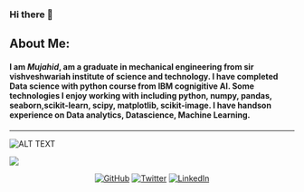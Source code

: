 ### Hi there 👋

## About Me:
  
#### I am *Mujahid*, am a graduate in mechanical engineering from sir vishveshwariah institute of science and technology. I have completed Data science with   python course from IBM cognigitive AI. Some technologies I enjoy working with including python, numpy, pandas, seaborn,scikit-learn, scipy, matplotlib, scikit-image. I have handson experience on Data analytics, Datascience, Machine Learning.
---
![ALT TEXT](https://lh3.googleusercontent.com/-7_HeAUv1-Ms/XyFdZHkRwlI/AAAAAAAAORQ/iKTqRvZxXmgeAYA1Koo_QBvUjtzkoUzdgCK8BGAsYHg/s0/IMG_20191128_081938.JPG)


![](https://komarev.com/ghpvc/?username=mujahid2580&style=flat&color=35ffb6)

<p align="center">
	<a href="https://github.com/mujahid2580"><img src="https://img.shields.io/github/followers/mujahid2580.svg?label=GitHub&style=social" alt="GitHub"></a>
	<a href="https://twitter.com/mujahid123654"><img src="https://img.shields.io/twitter/follow/mujahid123654?label=Twitter&style=social" alt="Twitter"></a>
	<a href="https://in.linkedin.com/in/b-mujahidulla-22904a199"><img src="https://img.shields.io/badge/LinkedIn--_.svg?style=social&logo=linkedinColor=orange" alt="LinkedIn"></a>
</p>
